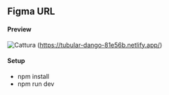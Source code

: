 ## Figma URL

#### Preview
![Cattura](https://github.com/SuperBona/temp-vite-images/assets/122936032/e08dda64-47b0-428d-929a-5ab600629eae)
(https://tubular-dango-81e56b.netlify.app/)

#### Setup

- npm install
- npm run dev
